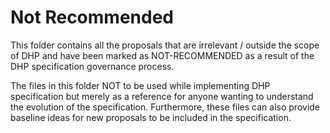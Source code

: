 # Not Recommended

This folder contains all the proposals that are irrelevant / outside the scope of DHP and have been marked as NOT-RECOMMENDED as a result of the DHP specification governance process. 

The files in this folder NOT to be used while implementing DHP specification but merely as a reference for anyone wanting to understand the evolution of the specification. Furthermore, these files can also provide baseline ideas for new proposals to be included in the specification.  